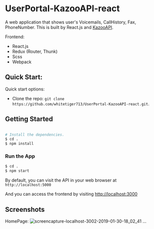 # UserPortal-KazooAPI-react

A web application that shows user's Voicemails, CallHistory, Fax, PhoneNumber. 
This is built by React.js and [KazooAPI](https://docs.2600hz.com/supported/).

Frontend:

* React.js
* Redux (Router, Thunk)
* Scss
* Webpack

## Quick Start:

Quick start options:

+ Clone the repo: `git clone https://github.com/whitetiger713/UserPortal-KazooAPI-react.git`.

## Getting Started

```bash

# Install the dependencies.
$ cd .
$ npm install


```

### Run the App

```bash
$ cd .
$ npm start
```

By default, you can visit the API in your web browser at `http://localhost:5000`

And you can access the frontend by visiting [http://localhost:3000](http://localhost:3000)

## Screenshots
HomePage: ![screencapture-localhost-3002-2019-01-30-18_02_41](https://user-images.githubusercontent.com/39380399/51973786-685d3780-24b9-11e9-9661-26b2b38bf8c1.png)
...
